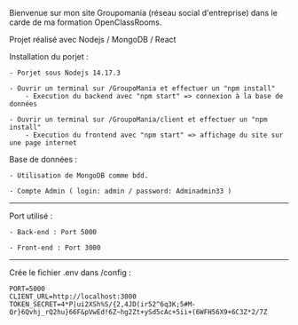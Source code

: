 Bienvenue sur mon site Groupomania (réseau social d'entreprise) dans le carde de ma formation OpenClassRooms.

Projet réalisé avec Nodejs / MongoDB / React

Installation du porjet :

	- Porjet sous Nodejs 14.17.3

	- Ouvrir un terminal sur /GroupoMania et effectuer un "npm install" 
		- Execution du backend avec "npm start" => connexion à la base de données
	
	- Ouvrir un terminal sur /GroupoMania/client et effectuer un "npm install"
		- Execution du frontend avec "npm start" => affichage du site sur une page internet

Base de données :

	- Utilisation de MongoDB comme bdd.

	- Compte Admin ( login: admin / password: Adminadmin33 )

-----------------------------------------------------------------------------------------------------------------

Port utilisé :

	- Back-end : Port 5000 

	- Front-end : Port 3000

-----------------------------------------------------------------------------------------------------------------

Crée le fichier .env dans /config :

	PORT=5000
	CLIENT_URL=http://localhost:3000
	TOKEN_SECRET=4*P|ui2XSh%S/{2,4JD(ir52^6q3K;5#M-Qr}6Qvhj_rQ2hu}66F&pVwEd!6Z~hg2Zt+ySd5cAc+5ii+(6WFH56X9+6C3Z*2/7Z

